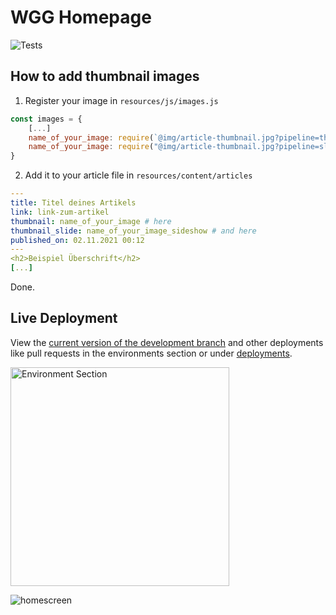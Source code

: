 # WGG Homepage

![Tests](https://github.com/Willibald-Gluck-Gymnasium/wgg-homepage/workflows/Tests/badge.svg)

## How to add thumbnail images

1. Register your image in `resources/js/images.js`

```js
const images = {
    [...]
    name_of_your_image: require(`@img/article-thumbnail.jpg?pipeline=thumbnail`),
    name_of_your_image: require("@img/article-thumbnail.jpg?pipeline=slide")
}
```

2. Add it to your article file in `resources/content/articles`

```yml
---
title: Titel deines Artikels
link: link-zum-artikel
thumbnail: name_of_your_image # here
thumbnail_slide: name_of_your_image_sideshow # and here
published_on: 02.11.2021 00:12
---
<h2>Beispiel Überschrift</h2>
[...]
```

Done. 


## Live Deployment

View the [current version of the development branch](https://current-dev-version-rqm5kgi.alexanderhorner.com) and other deployments like pull requests in the environments section or under [deployments](https://github.com/Willibald-Gluck-Gymnasium/wgg-homepage/deployments).

<img src="https://i.postimg.cc/FH8HjyBZ/Screenshot-2021-11-13-at-16-32-51.png" alt="Environment Section" width="350"/>

![homescreen](https://github.com/Erdragh/Erdragh.github.io/raw/master/img/home.png)


